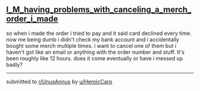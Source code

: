 ## [I_M_having_problems_with_canceling_a_merch_order_i_made](https://www.reddit.com/r/UnusAnnus/comments/jrrwt9/i_m_having_problems_with_canceling_a_merch_order/)
so when i made the order i tried to pay and it said card declined every time. now me being dumb i didn't check my bank account and i accidentally bought some merch multiple times. i want to cancel one of them but i haven't got like an email or anything with the order number and stuff. It's been roughly like 12 hours. does it come eventually or have i messed up badly?

---

submitted to [r/UnusAnnus](https://www.reddit.com/r/UnusAnnus) by [u/HeroicCarp](https://www.reddit.com/user/HeroicCarp)

